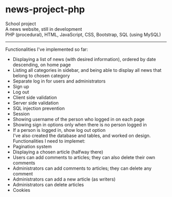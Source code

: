# news-project-php
School project\
A news website, still in development\
PHP (procedural), HTML, JavaScript, CSS, Bootstrap, SQL (using MySQL)
***
Functionalities I've implemented so far:
* Displaying a list of news (with desired information), ordered by date descending, on home page
* Listing all categories in sidebar, and being able to display all news that belong to chosen category
* Separate log in for users and administrators
* Sign up
* Log out
* Client side validation
* Server side validation
* SQL injection prevention
* Session
* Showing username of the person who logged in on each page
* Showing sign in options only when there is no person logged in
* If a person is logged in, show log out option\
I've also created the database and tables, and worked on design.\
Functionalities I need to implemet:
* Pagination system
* Displaying a chosen article (halfway there)
* Users can add comments to articles; they can also delete their own comments
* Administrators can add comments to articles; they can delete any comment
* Administrators can add a new article (as writers)
* Administrators can delete articles
* Cookies

